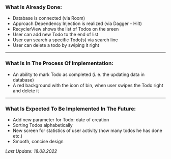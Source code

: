 ### What Is Already Done:
- Database is connected (via Room)
- Approach Dependency Injection is realized (via Dagger - Hilt)
- RecyclerView shows the list of Todos on the sreen
- User can add new Todo to the end of list
- User can search a specific Todo(s) via search line
- User can delete a todo by swiping it right
___
### What Is In The Process Of Implementation:
- An ability to mark Todo as completed (i. e. the updating data in database)
- A red background with the icon of bin, when user swipes the Todo right and delete it
___
### What Is Expected To Be Implemented In The Future:
- Add new parameter for Todo: date of creation
- Sorting Todos alphabetically
- New screen for statistics of user activity (how many todos he has done etc.)
- Smooth, concise design

*Last Update: 18.08.2022*
